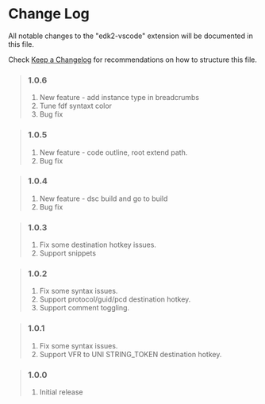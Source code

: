 # Change Log

All notable changes to the "edk2-vscode" extension will be documented in this file.

Check [Keep a Changelog](http://keepachangelog.com/) for recommendations on how to structure this file.

> ### 1.0.6
> 1. New feature - add instance type in breadcrumbs
> 2. Tune fdf syntaxt color
> 3. Bug fix

> ### 1.0.5
> 1. New feature - code outline, root extend path.
> 2. Bug fix

> ### 1.0.4
> 1. New feature - dsc build and go to build
> 2. Bug fix

> ### 1.0.3
> 1. Fix some destination hotkey issues.
> 2. Support snippets

> ### 1.0.2
> 1. Fix some syntax issues.
> 2. Support protocol/guid/pcd destination hotkey.
> 3. Support comment toggling.

> ### 1.0.1
> 1. Fix some syntax issues.
> 2. Support VFR to UNI STRING_TOKEN destination hotkey.

> ### 1.0.0
> 1. Initial release
